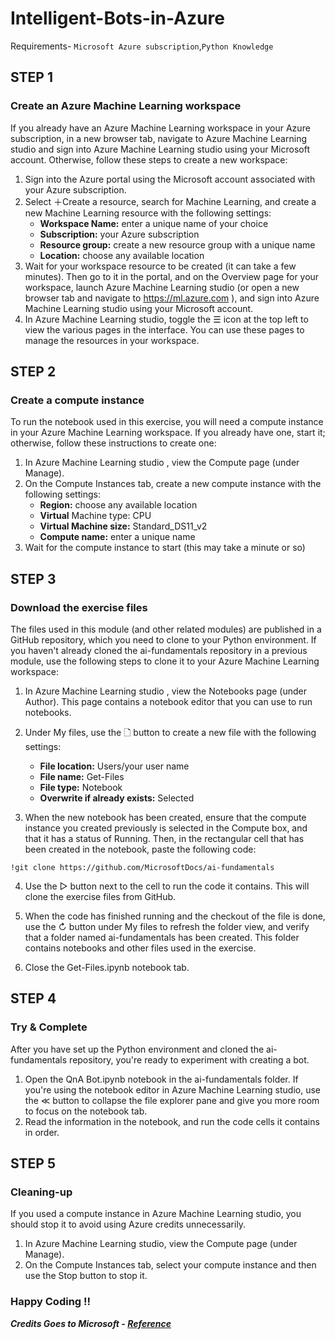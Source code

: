 # Intelligent-Bots-in-Azure

Requirements- `Microsoft Azure subscription`,`Python Knowledge`

## STEP 1
  
### Create an Azure Machine Learning workspace
If you already have an Azure Machine Learning workspace in your Azure subscription, in a new browser tab, navigate to Azure Machine Learning studio  and sign into Azure Machine Learning studio using your Microsoft account. Otherwise, follow these steps to create a new workspace:

1. Sign into the Azure portal  using the Microsoft account associated with your Azure subscription.
2. Select ＋Create a resource, search for Machine Learning, and create a new Machine Learning resource with the following settings:
    - **Workspace Name:** enter a unique name of your choice
    - **Subscription:** your Azure subscription
    - **Resource group:** create a new resource group with a unique name
    - **Location:** choose any available location
3. Wait for your workspace resource to be created (it can take a few minutes). Then go to it in the portal, and on the Overview page for your workspace, launch Azure Machine Learning studio (or open a new browser tab and navigate to https://ml.azure.com ), and sign into Azure Machine Learning studio using your Microsoft account.
4. In Azure Machine Learning studio, toggle the ☰ icon at the top left to view the various pages in the interface. You can use these pages to manage the resources in your workspace.

## STEP 2

### Create a compute instance
To run the notebook used in this exercise, you will need a compute instance in your Azure Machine Learning workspace. If you already have one, start it; otherwise, follow these instructions to create one:

1. In Azure Machine Learning studio  , view the Compute page (under Manage).
2. On the Compute Instances tab, create a new compute instance with the following settings:
    - **Region:** choose any available location
    - **Virtual** Machine type: CPU
    - **Virtual Machine size:** Standard_DS11_v2
    - **Compute name:** enter a unique name
3. Wait for the compute instance to start (this may take a minute or so)

## STEP 3

### Download the exercise files
The files used in this module (and other related modules) are published in a GitHub repository, which you need to clone to your Python environment. If you haven't already cloned the ai-fundamentals repository in a previous module, use the following steps to clone it to your Azure Machine Learning workspace:

1. In Azure Machine Learning studio , view the Notebooks page (under Author). This page contains a notebook editor that you can use to run notebooks.

2. Under My files, use the 🗋 button to create a new file with the following settings:

      - **File location:** Users/your user name
      - **File name:** Get-Files
      - **File type:** Notebook
      - **Overwrite if already exists:** Selected
3. When the new notebook has been created, ensure that the compute instance you created previously is selected in the Compute box, and that it has a status of Running. Then, in the rectangular cell that has been created in the notebook, paste the following code:

```
!git clone https://github.com/MicrosoftDocs/ai-fundamentals
```
4. Use the ▷ button next to the cell to run the code it contains. This will clone the exercise files from GitHub.

5. When the code has finished running and the checkout of the file is done, use the ↻ button under My files to refresh the folder view, and verify that a folder named ai-fundamentals has been created. This folder contains notebooks and other files used in the exercise.

6. Close the Get-Files.ipynb notebook tab.

## STEP 4

### Try & Complete 

After you have set up the Python environment and cloned the ai-fundamentals repository, you're ready to experiment with creating a bot.

1. Open the QnA Bot.ipynb notebook in the ai-fundamentals folder. If you're using the notebook editor in Azure Machine Learning studio, use the ≪ button to collapse the file explorer pane and give you more room to focus on the notebook tab.
2. Read the information in the notebook, and run the code cells it contains in order.

## STEP 5

### Cleaning-up

If you used a compute instance in Azure Machine Learning studio, you should stop it to avoid using Azure credits unnecessarily.

1. In Azure Machine Learning studio, view the Compute page (under Manage).
2. On the Compute Instances tab, select your compute instance and then use the Stop button to stop it.

### Happy Coding !! 

***Credits Goes to Microsoft - [Reference](https://docs.microsoft.com/en-us/learn/modules/build-faq-chatbot-qna-maker-azure-bot-service/3-create-bot)***


